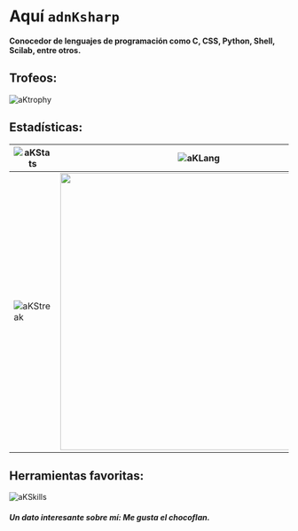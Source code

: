# Aquí **```adnKsharp```**

**Conocedor de lenguajes de programación como C, CSS, Python, Shell, Scilab, entre otros.**

## Trofeos: 
![aKtrophy](https://github-profile-trophy.vercel.app/?username=adnksharp&theme=algolia&no-frame=true&no-bg=true&rank=SSS,SS,S,AAA,AA,A,B,C,SECRET)

## Estadísticas:

| ![aKStats](https://github-readme-stats.vercel.app/api?username=adnksharp&show_icons=true&theme=blueberry&locale=es&bg_color=00000000&hide_border=true) | ![aKLang](https://github-readme-stats.vercel.app/api/top-langs/?username=adnksharp&theme=blueberry&locale=es&layout=compact&bg_color=00000000&hide_border=true&langs_count=10) |
| ------------------------------------------------------------ | ------------------------------------------------------------ 
| ![aKStreak](https://github-readme-streak-stats.herokuapp.com?user=adnksharp&theme=tokyonight&date_format=j%2Fn%5B%2FY%5D&locale=es&background=00000000&hide_border=true) | <img src="https://github-readme-activity-graph.vercel.app/graph?username=adnksharp&bg_color=00000000&theme=react-dark&hide_border=true&hide_title=true&point=bf91f3" width="500" /> |

## Herramientas favoritas:

![aKSkills](https://skillicons.dev/icons?i=azure,linux,vscode,py,bash,arduino,css,js,dotnet,git)

##### Un dato interesante sobre mí: Me gusta el chocoflan.

